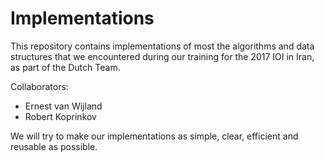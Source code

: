# Implementations

This repository contains implementations of most the algorithms and data structures that we encountered during our training for the 2017 IOI in Iran, as part of the Dutch Team.

Collaborators:
- Ernest van Wijland
- Robert Koprinkov

We will try to make our implementations as simple, clear, efficient and reusable as possible.
